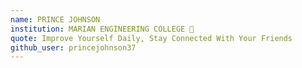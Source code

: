 ```yaml
---
name: PRINCE JOHNSON 
institution: MARIAN ENGINEERING COLLEGE 🚩 
quote: Improve Yourself Daily, Stay Connected With Your Friends
github_user: princejohnson37
---
```


